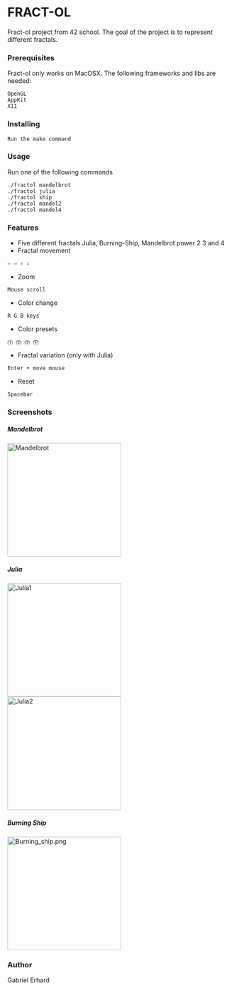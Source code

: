 # FRACT-OL
Fract-ol project from 42 school. The goal of the project is to represent different
fractals.

### Prerequisites

Fract-ol only works on MacOSX.
The following frameworks and libs are needed:
```
OpenGL
AppKit
X11
```

### Installing
```
Run the make command
```

### Usage

Run one of the following commands
```
./fractol mandelbrot
./fractol julia
./fractol ship
./fractol mandel2
./fractol mandel4
```

### Features

* Five different fractals Julia, Burning-Ship, Mandelbrot power 2 3 and 4
* Fractal movement
```
⇦ ⇨ ⇧ ⇩
```
* Zoom
```
Mouse scroll
```
* Color change
```
R G B keys
```
* Color presets
```
⓵ ⓶ ⓷ ⓸
```
* Fractal variation (only with Julia)
```
Enter + move mouse
```
* Reset
```
Spacebar
```

### Screenshots
##### Mandelbrot
<img src="https://raw.githubusercontent.com/erhardschi/fract-ol/master/screenshots/mandelbrot.png" width="256" height="256" title="Mandelbrot">

##### Julia
<img src="https://raw.githubusercontent.com/erhardschi/fract-ol/master/screenshots/Julia_1.png" width="256" height="256" title="Julia1"> <img src="https://raw.githubusercontent.com/erhardschi/fract-ol/master/screenshots/Julia_2.png" width="256" height="256" title="Julia2">

##### Burning Ship
<img src="https://raw.githubusercontent.com/erhardschi/fract-ol/master/screenshots/Burning_ship.png" width="256" height="256" title="Burning_ship.png">

### Author
Gabriel Erhard
